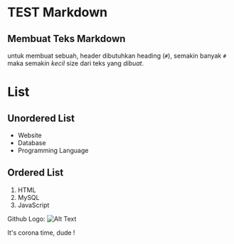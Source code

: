 # TEST Markdown

## Membuat Teks Markdown
untuk membuat sebuah, header dibutuhkan heading (`#`), semakin banyak `#` maka semakin _kecil_ size dari teks yang _dibuat_.

# List
## Unordered List
- Website 
- Database
- Programming Language

## Ordered List
1. HTML
2. MySQL
3. JavaScript


Github Logo: ![Alt Text](https://lh3.googleusercontent.com/proxy/b4fYDp_sS-jbLVkhC6jRt-aJrV5K5XFMaGNFhpyY6NEDp0J8lc2xBpdikLlgEZzwI7xRBdd1GATzd76yvwvReBN-3KFfNIbelmZKf-htBfnE)

It's corona time, dude !